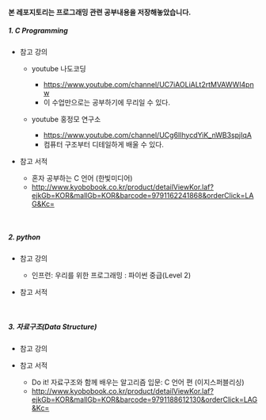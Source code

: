 #### 본 레포지토리는 프로그래밍 관련 공부내용을 저장해놓았습니다.

##### 1. C Programming
  - 참고 강의
    - youtube 나도코딩
      - https://www.youtube.com/channel/UC7iAOLiALt2rtMVAWWl4pnw
      - 이 수업만으로는 공부하기에 무리일 수 있다.
  
    - youtube 홍정모 연구소
      - https://www.youtube.com/channel/UCg6IlhycdYiK_nWB3spjIqA
      - 컴퓨터 구조부터 디테일하게 배울 수 있다.
    
  - 참고 서적
    - 혼자 공부하는 C 언어 (한빛미디어)
    - http://www.kyobobook.co.kr/product/detailViewKor.laf?ejkGb=KOR&mallGb=KOR&barcode=9791162241868&orderClick=LAG&Kc=

<br/>

##### 2. python
  - 참고 강의
    - 인프런: 우리를 위한 프로그래밍 : 파이썬 중급(Level 2) 
    
  - 참고 서적


<br/>

##### 3. 자료구조(Data Structure)
  - 참고 강의


  - 참고 서적
    - Do it! 자료구조와 함께 배우는 알고리즘 입문: C 언어 편 (이지스퍼블리싱)
    - http://www.kyobobook.co.kr/product/detailViewKor.laf?ejkGb=KOR&mallGb=KOR&barcode=9791188612130&orderClick=LAG&Kc=
